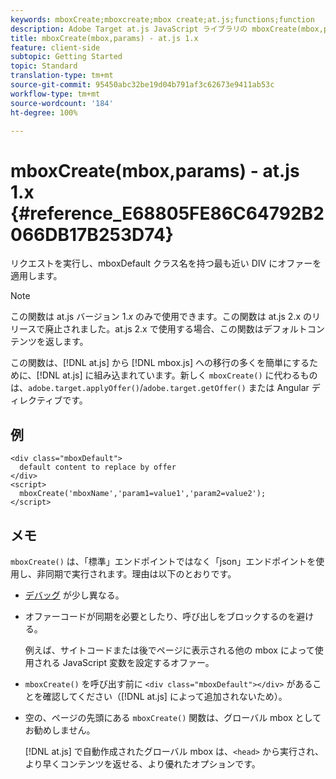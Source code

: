 ```yaml
---
keywords: mboxCreate;mboxcreate;mbox create;at.js;functions;function
description: Adobe Target at.js JavaScript ライブラリの mboxCreate(mbox,params) 関数について説明します。
title: mboxCreate(mbox,params) - at.js 1.x
feature: client-side
subtopic: Getting Started
topic: Standard
translation-type: tm+mt
source-git-commit: 95450abc32be19d04b791af3c62673e9411ab53c
workflow-type: tm+mt
source-wordcount: '184'
ht-degree: 100%

---
```



# mboxCreate(mbox,params) - at.js 1.x {#reference_E68805FE86C64792B2066DB17B253D74}

リクエストを実行し、mboxDefault クラス名を持つ最も近い DIV にオファーを適用します。

>[!NOTE]
>
>この関数は at.js バージョン 1.*x* のみで使用できます。この関数は at.js 2.x のリリースで廃止されました。at.js 2.x で使用する場合、この関数はデフォルトコンテンツを返します。

この関数は、[!DNL at.js] から [!DNL mbox.js] への移行の多くを簡単にするために、[!DNL at.js] に組み込まれています。新しく `mboxCreate()` に代わるものは、`adobe.target.applyOffer()`/`adobe.target.getOffer()` または Angular ディレクティブです。

## 例

```
<div class="mboxDefault"> 
  default content to replace by offer 
</div> 
<script> 
  mboxCreate('mboxName','param1=value1','param2=value2'); 
</script>
```

## メモ

`mboxCreate()` は、「標準」エンドポイントではなく「json」エンドポイントを使用し、非同期で実行されます。理由は以下のとおりです。

* [デバッグ](/help/c-implementing-target/c-implementing-target-for-client-side-web/c-target-debugging-atjs/target-debugging-atjs.md#concept_CAE591DA8C404C22917584ECD4F7494F) が少し異なる。
* オファーコードが同期を必要としたり、呼び出しをブロックするのを避ける。

   例えば、サイトコードまたは後でページに表示される他の mbox によって使用される JavaScript 変数を設定するオファー。

* `mboxCreate()` を呼び出す前に `<div class="mboxDefault"></div>` があることを確認してください（[!DNL at.js] によって追加されないため）。

* 空の、ページの先頭にある `mboxCreate()` 関数は、グローバル mbox としてお勧めしません。

   [!DNL at.js] で自動作成されたグローバル mbox は、`<head>` から実行され、より早くコンテンツを返せる、より優れたオプションです。